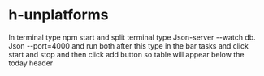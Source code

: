 # h-unplatforms
In terminal type npm start
and split terminal type Json-server --watch db. Json --port=4000
and run both 
after this type in the bar tasks and click start and stop and then click add button
so table will appear below the today header
